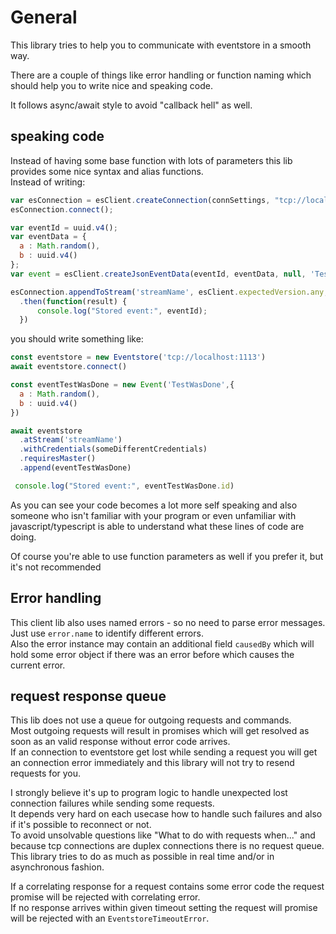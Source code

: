 # General

This library tries to help you to communicate with eventstore in a smooth way.

There are a couple of things like error handling or function naming which should help you to write nice and speaking code.

It follows async/await style to avoid "callback hell" as well.

## speaking code

Instead of having some base function with lots of parameters this lib provides some nice syntax and alias functions.  
Instead of writing:

```javascript
var esConnection = esClient.createConnection(connSettings, "tcp://localhost:1113");
esConnection.connect();

var eventId = uuid.v4();
var eventData = {
  a : Math.random(),
  b : uuid.v4()
};
var event = esClient.createJsonEventData(eventId, eventData, null, 'TestWasDone');

esConnection.appendToStream('streamName', esClient.expectedVersion.any, event,someDifferentCredentials)
  .then(function(result) {
      console.log("Stored event:", eventId);
  })
```

you should write something like:

```javascript
const eventstore = new Eventstore('tcp://localhost:1113')
await eventstore.connect()

const eventTestWasDone = new Event('TestWasDone',{
  a : Math.random(),
  b : uuid.v4()
})

await eventstore
  .atStream('streamName')
  .withCredentials(someDifferentCredentials)
  .requiresMaster()
  .append(eventTestWasDone)

 console.log("Stored event:", eventTestWasDone.id)
```

As you can see your code becomes a lot more self speaking and also someone who isn't familiar with your program or even unfamiliar with javascript/typescript is able to understand what these lines of code are doing.

Of course you're able to use function parameters as well if you prefer it, but it's not recommended

## Error handling

This client lib also uses named errors - so no need to parse error messages.  
Just use `error.name` to identify different errors.  
Also the error instance may contain an additional field `causedBy` which will hold some error object if there was an error before which causes the current error.

## request response queue

This lib does not use a queue for outgoing requests and commands.  
Most outgoing requests will result in promises which will get resolved as soon as an valid response without error code arrives.  
If an connection to eventstore get lost while sending a request you will get an connection error immediately and this library will not try to resend requests for you.

I strongly believe it's up to program logic to handle unexpected lost connection failures while sending some requests.  
It depends very hard on each usecase how to handle such failures and also if it's possible to reconnect or not.  
To avoid unsolvable questions like "What to do with requests when..." and because tcp connections are duplex connections there is no request queue.
This library tries to do as much as possible in real time and/or in asynchronous fashion.

If a correlating response for a request contains some error code the request promise will be rejected with correlating error.  
If no response arrives within given timeout setting the request will promise will be rejected with an `EventstoreTimeoutError`.